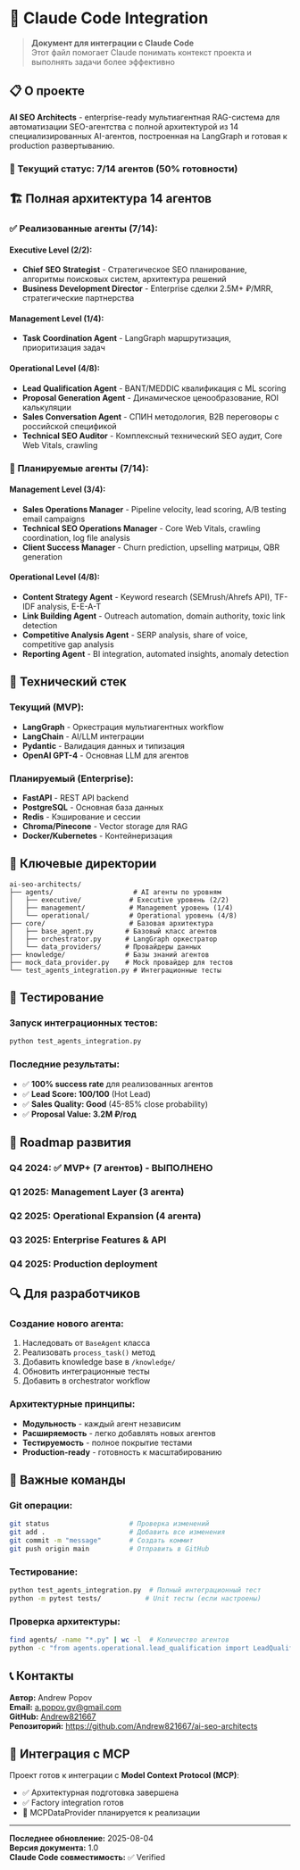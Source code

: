 # 🤖 Claude Code Integration

> **Документ для интеграции с Claude Code**  
> Этот файл помогает Claude понимать контекст проекта и выполнять задачи более эффективно

## 📋 О проекте

**AI SEO Architects** - enterprise-ready мультиагентная RAG-система для автоматизации SEO-агентства с полной архитектурой из 14 специализированных AI-агентов, построенная на LangGraph и готовая к production развертыванию.

### 🎯 Текущий статус: 7/14 агентов (50% готовности)

## 🏗️ Полная архитектура 14 агентов

### ✅ **Реализованные агенты (7/14):**

#### Executive Level (2/2):
- **Chief SEO Strategist** - Стратегическое SEO планирование, алгоритмы поисковых систем, архитектура решений
- **Business Development Director** - Enterprise сделки 2.5M+ ₽/MRR, стратегические партнерства

#### Management Level (1/4):
- **Task Coordination Agent** - LangGraph маршрутизация, приоритизация задач

#### Operational Level (4/8):
- **Lead Qualification Agent** - BANT/MEDDIC квалификация с ML scoring
- **Proposal Generation Agent** - Динамическое ценообразование, ROI калькуляции
- **Sales Conversation Agent** - СПИН методология, B2B переговоры с российской спецификой
- **Technical SEO Auditor** - Комплексный технический SEO аудит, Core Web Vitals, crawling

### 🔄 **Планируемые агенты (7/14):**

#### Management Level (3/4):
- **Sales Operations Manager** - Pipeline velocity, lead scoring, A/B testing email campaigns
- **Technical SEO Operations Manager** - Core Web Vitals, crawling coordination, log file analysis
- **Client Success Manager** - Churn prediction, upselling матрицы, QBR generation

#### Operational Level (4/8):
- **Content Strategy Agent** - Keyword research (SEMrush/Ahrefs API), TF-IDF analysis, E-E-A-T
- **Link Building Agent** - Outreach automation, domain authority, toxic link detection
- **Competitive Analysis Agent** - SERP analysis, share of voice, competitive gap analysis
- **Reporting Agent** - BI integration, automated insights, anomaly detection

## 🔧 Технический стек

### **Текущий (MVP):**
- **LangGraph** - Оркестрация мультиагентных workflow
- **LangChain** - AI/LLM интеграции
- **Pydantic** - Валидация данных и типизация  
- **OpenAI GPT-4** - Основная LLM для агентов

### **Планируемый (Enterprise):**
- **FastAPI** - REST API backend
- **PostgreSQL** - Основная база данных
- **Redis** - Кэширование и сессии
- **Chroma/Pinecone** - Vector storage для RAG
- **Docker/Kubernetes** - Контейнеризация

## 📁 Ключевые директории

```
ai-seo-architects/
├── agents/                    # AI агенты по уровням
│   ├── executive/            # Executive уровень (2/2)
│   ├── management/           # Management уровень (1/4)  
│   └── operational/          # Operational уровень (4/8)
├── core/                     # Базовая архитектура
│   ├── base_agent.py        # Базовый класс агентов
│   ├── orchestrator.py      # LangGraph оркестратор
│   └── data_providers/      # Провайдеры данных
├── knowledge/               # Базы знаний агентов
├── mock_data_provider.py    # Mock провайдер для тестов
└── test_agents_integration.py # Интеграционные тесты
```

## 🧪 Тестирование

### **Запуск интеграционных тестов:**
```bash
python test_agents_integration.py
```

### **Последние результаты:**
- ✅ **100% success rate** для реализованных агентов
- ✅ **Lead Score: 100/100** (Hot Lead)
- ✅ **Sales Quality: Good** (45-85% close probability)
- ✅ **Proposal Value: 3.2M ₽/год**

## 🎯 Roadmap развития

### **Q4 2024:** ✅ MVP+ (7 агентов) - **ВЫПОЛНЕНО**
### **Q1 2025:** Management Layer (3 агента)
### **Q2 2025:** Operational Expansion (4 агента) 
### **Q3 2025:** Enterprise Features & API
### **Q4 2025:** Production deployment

## 🔍 Для разработчиков

### **Создание нового агента:**
1. Наследовать от `BaseAgent` класса
2. Реализовать `process_task()` метод
3. Добавить knowledge base в `/knowledge/`
4. Обновить интеграционные тесты
5. Добавить в orchestrator workflow

### **Архитектурные принципы:**
- **Модульность** - каждый агент независим
- **Расширяемость** - легко добавлять новых агентов
- **Тестируемость** - полное покрытие тестами
- **Production-ready** - готовность к масштабированию

## 🚨 Важные команды

### **Git операции:**
```bash
git status                    # Проверка изменений
git add .                     # Добавить все изменения
git commit -m "message"       # Создать коммит
git push origin main          # Отправить в GitHub
```

### **Тестирование:**
```bash
python test_agents_integration.py  # Полный интеграционный тест
python -m pytest tests/           # Unit тесты (если настроены)
```

### **Проверка архитектуры:**
```bash
find agents/ -name "*.py" | wc -l  # Количество агентов
python -c "from agents.operational.lead_qualification import LeadQualificationAgent; print('OK')"
```

## 📞 Контакты

**Автор:** Andrew Popov  
**Email:** a.popov.gv@gmail.com  
**GitHub:** [Andrew821667](https://github.com/Andrew821667)  
**Репозиторий:** https://github.com/Andrew821667/ai-seo-architects

## 🔄 Интеграция с MCP

Проект готов к интеграции с **Model Context Protocol (MCP)**:
- ✅ Архитектурная подготовка завершена
- ✅ Factory integration готов
- 🔄 MCPDataProvider планируется к реализации

---

**Последнее обновление:** 2025-08-04  
**Версия документа:** 1.0  
**Claude Code совместимость:** ✅ Verified